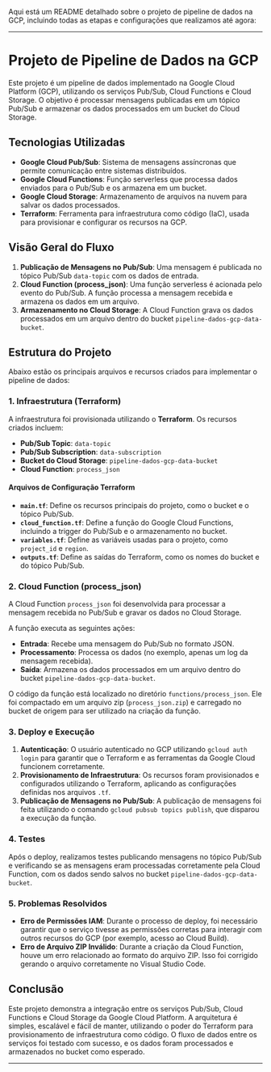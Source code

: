 Aqui está um README detalhado sobre o projeto de pipeline de dados na GCP, incluindo todas as etapas e configurações que realizamos até agora:

---

# Projeto de Pipeline de Dados na GCP

Este projeto é um pipeline de dados implementado na Google Cloud Platform (GCP), utilizando os serviços Pub/Sub, Cloud Functions e Cloud Storage. O objetivo é processar mensagens publicadas em um tópico Pub/Sub e armazenar os dados processados em um bucket do Cloud Storage.

## Tecnologias Utilizadas
- **Google Cloud Pub/Sub**: Sistema de mensagens assíncronas que permite comunicação entre sistemas distribuídos.
- **Google Cloud Functions**: Função serverless que processa dados enviados para o Pub/Sub e os armazena em um bucket.
- **Google Cloud Storage**: Armazenamento de arquivos na nuvem para salvar os dados processados.
- **Terraform**: Ferramenta para infraestrutura como código (IaC), usada para provisionar e configurar os recursos na GCP.

## Visão Geral do Fluxo

1. **Publicação de Mensagens no Pub/Sub**: Uma mensagem é publicada no tópico Pub/Sub `data-topic` com os dados de entrada.
2. **Cloud Function (process_json)**: Uma função serverless é acionada pelo evento do Pub/Sub. A função processa a mensagem recebida e armazena os dados em um arquivo.
3. **Armazenamento no Cloud Storage**: A Cloud Function grava os dados processados em um arquivo dentro do bucket `pipeline-dados-gcp-data-bucket`.

## Estrutura do Projeto

Abaixo estão os principais arquivos e recursos criados para implementar o pipeline de dados:

### 1. **Infraestrutura (Terraform)**

A infraestrutura foi provisionada utilizando o **Terraform**. Os recursos criados incluem:

- **Pub/Sub Topic**: `data-topic`
- **Pub/Sub Subscription**: `data-subscription`
- **Bucket do Cloud Storage**: `pipeline-dados-gcp-data-bucket`
- **Cloud Function**: `process_json`

#### Arquivos de Configuração Terraform
- **`main.tf`**: Define os recursos principais do projeto, como o bucket e o tópico Pub/Sub.
- **`cloud_function.tf`**: Define a função do Google Cloud Functions, incluindo a trigger do Pub/Sub e o armazenamento no bucket.
- **`variables.tf`**: Define as variáveis usadas para o projeto, como `project_id` e `region`.
- **`outputs.tf`**: Define as saídas do Terraform, como os nomes do bucket e do tópico Pub/Sub.

### 2. **Cloud Function** (process_json)

A Cloud Function `process_json` foi desenvolvida para processar a mensagem recebida no Pub/Sub e gravar os dados no Cloud Storage.

A função executa as seguintes ações:
- **Entrada**: Recebe uma mensagem do Pub/Sub no formato JSON.
- **Processamento**: Processa os dados (no exemplo, apenas um log da mensagem recebida).
- **Saída**: Armazena os dados processados em um arquivo dentro do bucket `pipeline-dados-gcp-data-bucket`.

O código da função está localizado no diretório `functions/process_json`. Ele foi compactado em um arquivo zip (`process_json.zip`) e carregado no bucket de origem para ser utilizado na criação da função.

### 3. **Deploy e Execução**

1. **Autenticação**: O usuário autenticado no GCP utilizando `gcloud auth login` para garantir que o Terraform e as ferramentas da Google Cloud funcionem corretamente.
2. **Provisionamento de Infraestrutura**: Os recursos foram provisionados e configurados utilizando o Terraform, aplicando as configurações definidas nos arquivos `.tf`.
3. **Publicação de Mensagens no Pub/Sub**: A publicação de mensagens foi feita utilizando o comando `gcloud pubsub topics publish`, que disparou a execução da função.

### 4. **Testes**

Após o deploy, realizamos testes publicando mensagens no tópico Pub/Sub e verificando se as mensagens eram processadas corretamente pela Cloud Function, com os dados sendo salvos no bucket `pipeline-dados-gcp-data-bucket`.

### 5. **Problemas Resolvidos**
- **Erro de Permissões IAM**: Durante o processo de deploy, foi necessário garantir que o serviço tivesse as permissões corretas para interagir com outros recursos do GCP (por exemplo, acesso ao Cloud Build).
- **Erro de Arquivo ZIP Inválido**: Durante a criação da Cloud Function, houve um erro relacionado ao formato do arquivo ZIP. Isso foi corrigido gerando o arquivo corretamente no Visual Studio Code.



## Conclusão

Este projeto demonstra a integração entre os serviços Pub/Sub, Cloud Functions e Cloud Storage da Google Cloud Platform. A arquitetura é simples, escalável e fácil de manter, utilizando o poder do Terraform para provisionamento de infraestrutura como código. O fluxo de dados entre os serviços foi testado com sucesso, e os dados foram processados e armazenados no bucket como esperado.

---
